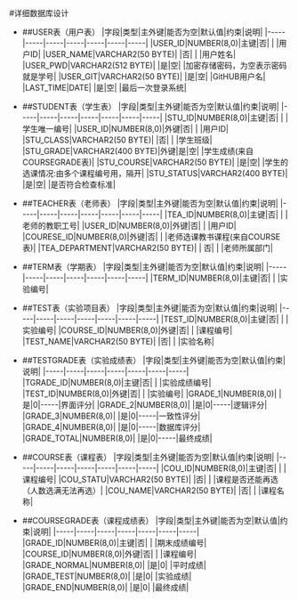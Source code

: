 #详细数据库设计
- ##USER表（用户表）
    |字段|类型|主外键|能否为空|默认值|约束|说明|
    |-----|-----|-----|-----|-----|-----|-----|
    |USER_ID|NUMBER(8,0)|主键|否| | |用户ID|
    |USER_NAME|VARCHAR2(50 BYTE)| |否| | |用户姓名|
    |USER_PWD|VARCHAR2(512 BYTE)| |是|空| |加密存储密码，为空表示密码就是学号|
    |USER_GIT|VARCHAR2(50 BYTE)| |是|空| |GitHUB用户名|
    |LAST_TIME|DATE| |是|空| |最后一次登录系统|

- ##STUDENT表（学生表）
    |字段|类型|主外键|能否为空|默认值|约束|说明|
    |-----|-----|-----|-----|-----|-----|-----|
    |STU_ID|NUMBER(8,0)|主键|否| | |学生唯一编号|
    |USER_ID|NUMBER(8,0)|外键|否| | |用户ID|
    |STU_CLASS|VARCHAR2(50 BYTE)| |否| | |学生班级|
    |STU_GRADE|VARCHAR2(400 BYTE)|外键|是|空| |学生成绩(来自COURSEGRADE表)|
    |STU_COURSE|VARCHAR2(50 BYTE)| |是|空| |学生的选课情况:由多个课程编号用，隔开|
    |STU_STATUS|VARCHAR2(400 BYTE)| |是|空| |是否符合检查标准|

- ##TEACHER表（老师表）
    |字段|类型|主外键|能否为空|默认值|约束|说明|
    |-----|-----|-----|-----|-----|-----|-----|
    |TEA_ID|NUMBER(8,0)|主键|否| | |老师的教职工号|
    |USER_ID|NUMBER(8,0)|外键|否| | |用户ID|
    |COURESE_ID|NUMBER(8,0)|外键|否| | |老师选课教书课程(来自COURSE表)|
    |TEA_DEPARTMENT|VARCHAR2(50 BYTE)| | 否| | |老师所属部门|

- ##TERM表（学期表）
    |字段|类型|主外键|能否为空|默认值|约束|说明|
    |-----|-----|-----|-----|-----|-----|-----|
    |TERM_ID|NUMBER(8,0)|主键|否| | |实验编号|

- ##TEST表（实验项目表）
    |字段|类型|主外键|能否为空|默认值|约束|说明|
    |-----|-----|-----|-----|-----|-----|-----|
    |TEST_ID|NUMBER(8,0)|主键|否| | |实验编号|
    |COURSE_ID|NUMBER(8,0)|外键|否| | |课程编号|
    |TEST_NAME|VARCHAR2(50 BYTE)| |否| | |实验名称|

- ##TESTGRADE表（实验成绩表）
    |字段|类型|主外键|能否为空|默认值|约束|说明|
    |-----|-----|-----|-----|-----|-----|-----|
    |TGRADE_ID|NUMBER(8,0)|主键|否| | |实验成绩编号|
    |TEST_ID|NUMBER(8,0)|外键|否| | |实验编号|
    |GRADE_1|NUMBER(8,0)| |是|0|-----|界面评分|
    |GRADE_2|NUMBER(8,0)| |是|0|-----|逻辑评分|
    |GRADE_3|NUMBER(8,0)| |是|0|-----|一致性评分|
    |GRADE_4|NUMBER(8,0)| |是|0|-----|数据库评分|
    |GRADE_TOTAL|NUMBER(8,0)| |是|0|-----|最终成绩|


- ##COURSE表（课程表）
    |字段|类型|主外键|能否为空|默认值|约束|说明|
    |-----|-----|-----|-----|-----|-----|-----|
    |COU_ID|NUMBER(8,0)|主键|否| | |课程编号|
    |COU_STATU|VARCHAR2(50 BYTE)| |否| | |课程是否还能再选（人数选满无法再选）|
    |COU_NAME|VARCHAR2(50 BYTE)| |否| | |课程名称|

- ##COURSEGRADE表（课程成绩表）
    |字段|类型|主外键|能否为空|默认值|约束|说明|
    |-----|-----|-----|-----|-----|-----|-----|
    |GRADE_ID|NUMBER(8,0)|主键|否| | |期末成绩编号|
    |COURSE_ID|NUMBER(8,0)|外键|否| | |课程编号|
    |GRADE_NORMAL|NUMBER(8,0)| |是|0| |平时成绩|
    |GRADE_TEST|NUMBER(8,0)| |是|0| |实验成绩|
    |GRADE_END|NUMBER(8,0)| |是|0| |最终成绩|
